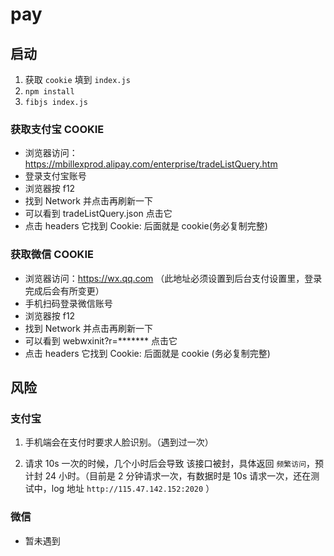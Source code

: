 # pay

## 启动

1. 获取 `cookie` 填到 `index.js`
2. `npm install`
3. `fibjs index.js`

### 获取支付宝 COOKIE

- 浏览器访问：https://mbillexprod.alipay.com/enterprise/tradeListQuery.htm
- 登录支付宝账号
- 浏览器按 f12
- 找到 Network 并点击再刷新一下
- 可以看到 tradeListQuery.json 点击它
- 点击 headers 它找到 Cookie: 后面就是 cookie(务必复制完整)

### 获取微信 COOKIE
- 浏览器访问：https://wx.qq.com （此地址必须设置到后台支付设置里，登录完成后会有所变更）
- 手机扫码登录微信账号
- 浏览器按 f12
- 找到 Network 并点击再刷新一下
- 可以看到 webwxinit?r=******* 点击它
- 点击 headers 它找到 Cookie: 后面就是 cookie (务必复制完整)

## 风险

### 支付宝

1. 手机端会在支付时要求人脸识别。（遇到过一次）

2. 请求 10s 一次的时候，几个小时后会导致 该接口被封，具体返回 `频繁访问`，预计封 24 小时。（目前是 2 分钟请求一次，有数据时是 10s 请求一次，还在测试中，log 地址 `http://115.47.142.152:2020` ）

### 微信

+ 暂未遇到
